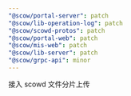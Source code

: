 ```yaml
---
"@scow/portal-server": patch
"@scow/lib-operation-log": patch
"@scow/scowd-protos": patch
"@scow/portal-web": patch
"@scow/mis-web": patch
"@scow/lib-server": patch
"@scow/grpc-api": minor
---
```


接入 scowd 文件分片上传
